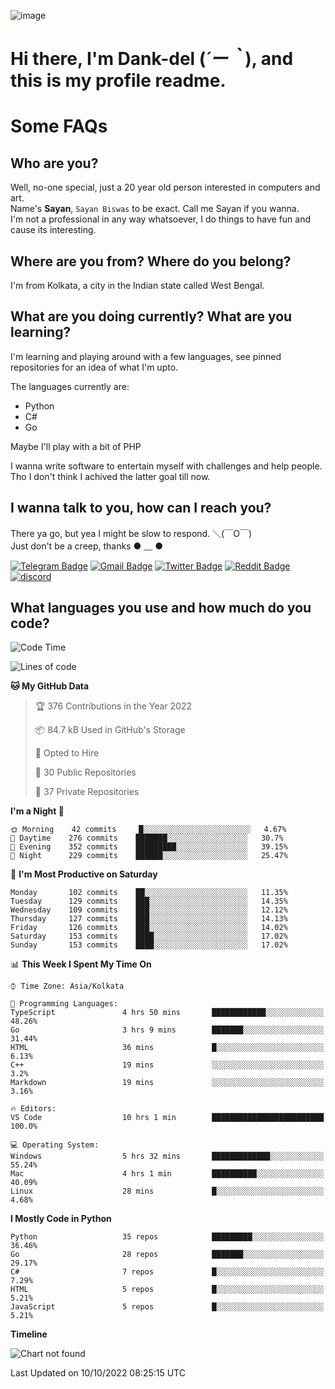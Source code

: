 ![image](https://user-images.githubusercontent.com/63096193/125182844-29f20800-e22f-11eb-8dc9-b0f2d29647bb.png)

# **Hi there, I'm Dank-del (*´ー｀*), and this is my profile readme.**
<!--  [![Profile views](https://gpvc.arturio.dev/dank-del)](https://github.com/dank-del) -->
# Some FAQs

## **Who are you?**

Well, no-one special, just a 20 year old person interested in computers and art. \
Name's **Sayan**, `Sayan Biswas` to be exact. Call me Sayan if you wanna. \
I'm not a professional in any way whatsoever, I do things to have fun and cause its interesting.

## **Where are you from? Where do you belong?**

I'm from Kolkata, a city in the Indian state called West Bengal.

## **What are you doing currently? What are you learning?**

I'm learning and playing around with a few languages, see pinned repositories for an idea of what I'm upto.

The languages currently are:

- Python
- C#
- Go

Maybe I'll play with a bit of PHP

I wanna write software to entertain myself with challenges and help people. \
Tho I don't think I achived the latter goal till now.

<!--## **Eww, I see a weeb profile.**

Can't help it, it's the best way to hide my face on this account
> Why do people hate weebs .-.

## **Cool, what more interests you?**

My interests are quite, weird. They're scattered all over the place. \
I've been fascinated by music and have studied it since the age of 6, I've performed on stage and on air but yeah now I've been away from that. I specialize in key instruments. \
Another thing that interests me is Media Production, aka, working with audio, video and broadcasting media.

> I just like art in general. also feeds the reason of me being obsessed with Japanese drawings (⋟ ﹏ ⋞)-->

## **I wanna talk to you, how can I reach you?**

There ya go, but yea I might be slow to respond. ＼(￣O￣) \
Just don't be a creep, thanks ● ﹏ ●

[![Telegram Badge](https://img.shields.io/badge/-dank_as_fuck-1ca0f1?style=flat-square&logo=telegram&logoColor=white&link=https://t.me/dank_as_fuck)](https://t.me/dank_as_fuck)
[![Gmail Badge](https://img.shields.io/badge/-sayan@asia.com-c14438?style=flat-square&logo=Gmail&logoColor=white&link=mailto:sayan@asia.com)](mailto:sayan@asia.com)
[![Twitter Badge](https://img.shields.io/twitter/follow/TheDankDel?style=social)](https://twitter.com/TheDankDel)
[![Reddit Badge](https://img.shields.io/reddit/user-karma/combined/dank_as_fuck_?style=social)](https://www.reddit.com/user/dank_as_fuck_/)
[![discord](https://discord-md-badge.vercel.app/api/shield/506536929152466945?style=social)](https://discordapp.com/users/506536929152466945)

## **What languages you use and how much do you code?**

<!--START_SECTION:waka-->
![Code Time](http://img.shields.io/badge/Code%20Time-810%20hrs%2010%20mins-blue)

![Lines of code](https://img.shields.io/badge/From%20Hello%20World%20I%27ve%20Written-1%20Million%20lines%20of%20code-blue)

**🐱 My GitHub Data** 

> 🏆 376 Contributions in the Year 2022
 > 
> 📦 84.7 kB Used in GitHub's Storage 
 > 
> 💼 Opted to Hire
 > 
> 📜 30 Public Repositories 
 > 
> 🔑 37 Private Repositories  
 > 
**I'm a Night 🦉** 

```text
🌞 Morning    42 commits     █░░░░░░░░░░░░░░░░░░░░░░░░   4.67% 
🌆 Daytime    276 commits    ███████░░░░░░░░░░░░░░░░░░   30.7% 
🌃 Evening    352 commits    █████████░░░░░░░░░░░░░░░░   39.15% 
🌙 Night      229 commits    ██████░░░░░░░░░░░░░░░░░░░   25.47%

```
📅 **I'm Most Productive on Saturday** 

```text
Monday       102 commits    ██░░░░░░░░░░░░░░░░░░░░░░░   11.35% 
Tuesday      129 commits    ███░░░░░░░░░░░░░░░░░░░░░░   14.35% 
Wednesday    109 commits    ███░░░░░░░░░░░░░░░░░░░░░░   12.12% 
Thursday     127 commits    ███░░░░░░░░░░░░░░░░░░░░░░   14.13% 
Friday       126 commits    ███░░░░░░░░░░░░░░░░░░░░░░   14.02% 
Saturday     153 commits    ████░░░░░░░░░░░░░░░░░░░░░   17.02% 
Sunday       153 commits    ████░░░░░░░░░░░░░░░░░░░░░   17.02%

```


📊 **This Week I Spent My Time On** 

```text
⌚︎ Time Zone: Asia/Kolkata

💬 Programming Languages: 
TypeScript               4 hrs 50 mins       ████████████░░░░░░░░░░░░░   48.26% 
Go                       3 hrs 9 mins        ███████░░░░░░░░░░░░░░░░░░   31.44% 
HTML                     36 mins             █░░░░░░░░░░░░░░░░░░░░░░░░   6.13% 
C++                      19 mins             ░░░░░░░░░░░░░░░░░░░░░░░░░   3.2% 
Markdown                 19 mins             ░░░░░░░░░░░░░░░░░░░░░░░░░   3.16%

🔥 Editors: 
VS Code                  10 hrs 1 min        █████████████████████████   100.0%

💻 Operating System: 
Windows                  5 hrs 32 mins       █████████████░░░░░░░░░░░░   55.24% 
Mac                      4 hrs 1 min         ██████████░░░░░░░░░░░░░░░   40.09% 
Linux                    28 mins             █░░░░░░░░░░░░░░░░░░░░░░░░   4.68%

```

**I Mostly Code in Python** 

```text
Python                   35 repos            █████████░░░░░░░░░░░░░░░░   36.46% 
Go                       28 repos            ███████░░░░░░░░░░░░░░░░░░   29.17% 
C#                       7 repos             █░░░░░░░░░░░░░░░░░░░░░░░░   7.29% 
HTML                     5 repos             █░░░░░░░░░░░░░░░░░░░░░░░░   5.21% 
JavaScript               5 repos             █░░░░░░░░░░░░░░░░░░░░░░░░   5.21%

```


**Timeline**

![Chart not found](https://raw.githubusercontent.com/Dank-del/Dank-del/main/charts/bar_graph.png) 


 Last Updated on 10/10/2022 08:25:15 UTC
<!--END_SECTION:waka-->

<!--## **Can I stalk your spotify?**

Um sure.

![OwO Spotify](https://spotify-recently-played-readme.vercel.app/api?user=31fdrsslnr7nvq4ytqwtw7c4rxfm&count=5)-->
